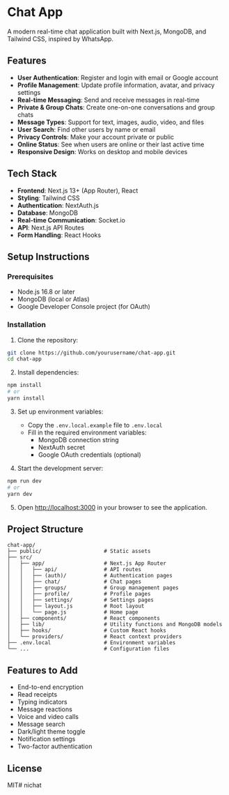 # Chat App

A modern real-time chat application built with Next.js, MongoDB, and Tailwind CSS, inspired by WhatsApp.

## Features

- **User Authentication**: Register and login with email or Google account
- **Profile Management**: Update profile information, avatar, and privacy settings
- **Real-time Messaging**: Send and receive messages in real-time
- **Private & Group Chats**: Create one-on-one conversations and group chats
- **Message Types**: Support for text, images, audio, video, and files
- **User Search**: Find other users by name or email
- **Privacy Controls**: Make your account private or public
- **Online Status**: See when users are online or their last active time
- **Responsive Design**: Works on desktop and mobile devices

## Tech Stack

- **Frontend**: Next.js 13+ (App Router), React
- **Styling**: Tailwind CSS
- **Authentication**: NextAuth.js
- **Database**: MongoDB
- **Real-time Communication**: Socket.io
- **API**: Next.js API Routes
- **Form Handling**: React Hooks

## Setup Instructions

### Prerequisites

- Node.js 16.8 or later
- MongoDB (local or Atlas)
- Google Developer Console project (for OAuth)

### Installation

1. Clone the repository:
```bash
git clone https://github.com/yourusername/chat-app.git
cd chat-app
```

2. Install dependencies:
```bash
npm install
# or
yarn install
```

3. Set up environment variables:
   - Copy the `.env.local.example` file to `.env.local`
   - Fill in the required environment variables:
     - MongoDB connection string
     - NextAuth secret
     - Google OAuth credentials (optional)

4. Start the development server:
```bash
npm run dev
# or
yarn dev
```

5. Open [http://localhost:3000](http://localhost:3000) in your browser to see the application.

## Project Structure

```
chat-app/
├── public/                    # Static assets
├── src/
│   ├── app/                   # Next.js App Router
│   │   ├── api/               # API routes
│   │   ├── (auth)/            # Authentication pages
│   │   ├── chat/              # Chat pages
│   │   ├── groups/            # Group management pages
│   │   ├── profile/           # Profile pages
│   │   ├── settings/          # Settings pages
│   │   ├── layout.js          # Root layout
│   │   └── page.js            # Home page
│   ├── components/            # React components
│   ├── lib/                   # Utility functions and MongoDB models
│   ├── hooks/                 # Custom React hooks
│   └── providers/             # React context providers
├── .env.local                 # Environment variables
└── ...                        # Configuration files
```

## Features to Add

- End-to-end encryption
- Read receipts
- Typing indicators
- Message reactions
- Voice and video calls
- Message search
- Dark/light theme toggle
- Notification settings
- Two-factor authentication

## License

MIT#   n i c h a t  
 
